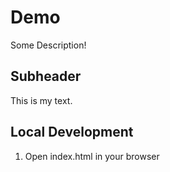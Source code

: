 # Demo

Some Description!

## Subheader

This is my text.

## Local Development

1. Open index.html in your browser
